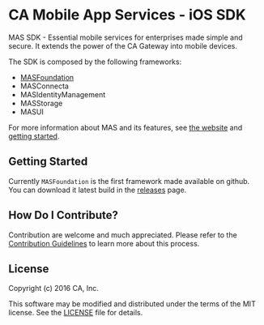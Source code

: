 # CA Mobile App Services - iOS SDK

MAS SDK - Essential mobile services for enterprises made simple and secure. It extends the power of the CA Gateway into mobile devices.

The SDK is composed by the following frameworks:

- [MASFoundation](https://github.com/CAAPIM/iOS-MASFoundation)
- MASConnecta
- MASIdentityManagement
- MASStorage
- MASUI

For more information about MAS and its features, see [the website][mas.ca.com] and [getting started][docs].


## Getting Started

Currently `MASFoundation` is the first framework made available on github. You can download it latest build in the [releases][releases] page.


## How Do I Contribute?

Contribution are welcome and much appreciated. Please refer to the [Contribution Guidelines][contributing] to learn more about this process.


## License

Copyright (c) 2016 CA, Inc.

This software may be modified and distributed under the terms
of the MIT license. See the [LICENSE][license-link] file for details.


 [mas.ca.com]: http://mas.ca.com/
 [docs]: http://mas.ca.com/docs/
 [blog]: http://mas.ca.com/blog/

 [releases]: https://github.com/CAAPIM/iOS-MASFoundation/releases
 [contributing]: https://github.com/CAAPIM/iOS-MAS-SDK/blob/develop/CONTRIBUTE.md
 [license-link]: /LICENSE

